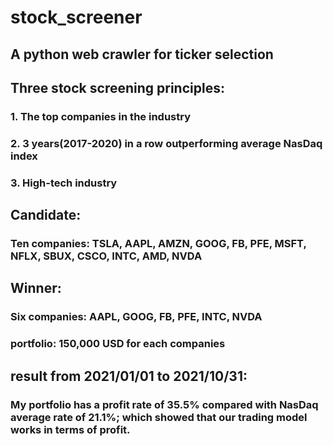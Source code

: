 # stock_screener
## A python web crawler for ticker selection
## Three stock screening principles: 
### 1. The top companies in the industry  
### 2. 3 years(2017-2020) in a row outperforming average NasDaq index  
### 3. High-tech industry
## Candidate:
### Ten companies: TSLA, AAPL, AMZN, GOOG, FB, PFE, MSFT, NFLX, SBUX, CSCO, INTC, AMD, NVDA
## Winner:
### Six companies: AAPL, GOOG, FB, PFE, INTC, NVDA
### portfolio: 150,000 USD for each companies
##  result from 2021/01/01 to 2021/10/31:  
### My portfolio has a profit rate of 35.5% compared with NasDaq average rate of 21.1%; which showed that our trading model works in terms of profit.
